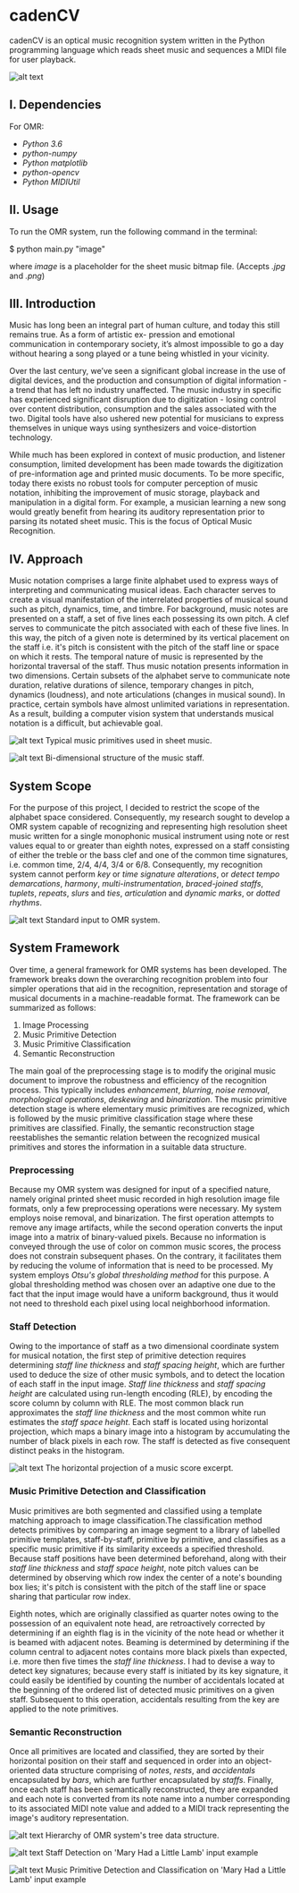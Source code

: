 # cadenCV

cadenCV is an optical music recognition system written in the Python programming language which reads sheet music and sequences a MIDI file for user playback.

![alt text](https://github.com/anyati/cadenCV/blob/master/resources/README/image1.jpg)

## I. Dependencies

For OMR:
- *Python 3.6*
- *python-numpy*
- *Python matplotlib*
- *python-opencv*
- *Python MIDIUtil*

## II. Usage

To run the OMR system, run the following command in the terminal:

$ python main.py "image"

where *image* is a placeholder for the sheet music bitmap file. (Accepts *.jpg* and *.png*)

## III. Introduction

Music has long been an integral part of human culture, and today this still remains true. As a form of artistic ex- pression and emotional communication in contemporary society, it’s almost impossible to go a day without hearing a song played or a tune being whistled in your vicinity.

Over the last century, we’ve seen a significant global increase in the use of digital devices, and the production and consumption of digital information - a trend that has left no industry unaffected. The music industry in specific has experienced significant disruption due to digitization - losing control over content distribution, consumption and the sales associated with the two. Digital tools have also ushered new potential for musicians to express themselves in unique ways using synthesizers and voice-distortion technology.

While much has been explored in context of music production, and listener consumption, limited development has been made towards the digitization of pre-information age and printed music documents. To be more specific, today there exists no robust tools for computer perception of music notation, inhibiting the improvement of music storage, playback and manipulation in a digital form. For example, a musician learning a new song would greatly benefit from hearing its auditory representation prior to parsing its notated sheet music. This is the focus of Optical Music Recognition.

## IV. Approach

Music notation comprises a large finite alphabet used to express ways of interpreting and communicating musical ideas. Each character serves to create a visual manifestation of the interrelated properties of musical sound such as pitch, dynamics, time, and timbre. For background, music notes are presented on a staff, a set of five lines each possessing its own pitch. A clef serves to communicate the pitch associated with each of these five lines. In this way, the pitch of a given note is determined by its vertical placement on the staff i.e. it's pitch is consistent with the pitch of the staff line or space on which it rests. The temporal nature of music is represented by the horizontal traversal of the staff. Thus music notation presents information in two dimensions. Certain subsets of the alphabet serve to communicate note duration, relative durations of silence, temporary changes in pitch, dynamics (loudness), and note articulations (changes in musical sound). In practice, certain symbols have almost unlimited variations in representation. As a result, building a computer vision system that understands musical notation is a difficult, but achievable goal.

![alt text](https://github.com/anyati/cadenCV/blob/master/resources/README/image2.jpg)
Typical music primitives used in sheet music.

![alt text](https://github.com/anyati/cadenCV/blob/master/resources/README/image3.jpg)
Bi-dimensional structure of the music staff.

## System Scope

For the purpose of this project, I decided to restrict the scope of the alphabet space considered. Consequently, my research sought to develop a OMR system capable of recognizing and representing high resolution sheet music written for a single monophonic musical instrument using note or rest values equal to or greater than eighth notes, expressed on a staff consisting of either the treble or the bass clef and one of the common time signatures, i.e. common time, 2/4, 4/4, 3/4 or 6/8. Consequently, my recognition system cannot perform *key* or *time signature alterations*, or *detect tempo demarcations*, *harmony*, *multi-instrumentation*, *braced-joined staffs*, *tuplets*, *repeats*, *slurs* and *ties*, *articulation* and *dynamic marks*, or *dotted rhythms*.

![alt text](https://github.com/anyati/cadenCV/blob/master/resources/README/image4.jpg)
Standard input to OMR system.


## System Framework

Over time, a general framework for OMR systems has been developed. The framework breaks down the overarching recognition problem into four simpler operations that aid in the recognition, representation and storage of musical documents in a machine-readable format. The framework can be summarized as follows:

1. Image Processing
2. Music Primitive Detection
3. Music Primitive Classification
4. Semantic Reconstruction

The main goal of the preprocessing stage is to modify the original music document to improve the robustness and efficiency of the recognition process. This typically includes *enhancement*, *blurring*, *noise removal*, *morphological operations*, *deskewing* and *binarization*. The music primitive detection stage is where elementary music primitives are recognized, which is followed by the music primitive classification stage where these primitives are classified. Finally, the semantic reconstruction stage reestablishes the semantic relation between the recognized musical primitives and stores the information in a suitable data structure.

### Preprocessing

Because my OMR system was designed for input of a specified nature, namely original printed sheet music recorded in high resolution image file formats, only a few preprocessing operations were necessary. My system employs noise removal, and binarization. The first operation attempts to remove any image artifacts, while the second operation converts the input image into a matrix of binary-valued pixels. Because no information is conveyed through the use of color on common music scores, the process does not constrain subsequent phases.  On the contrary, it facilitates them by reducing the volume of information that is need to be processed. My system employs *Otsu's global thresholding method* for this purpose. A global thresholding method was chosen over an adaptive one due to the fact that the input image would have a uniform background, thus it would not need to threshold each pixel using local neighborhood information.

### Staff Detection

Owing to the importance of staff as a two dimensional coordinate system for musical notation, the first step of primitive detection requires determining *staff line thickness* and *staff spacing height*, which are further used to deduce the size of other music symbols, and to detect the location of each staff in the input image. *Staff line thickness* and *staff spacing height* are calculated using run-length encoding (RLE), by encoding the score column by column with RLE. The most common black run approximates the *staff line thickness* and the most common white run estimates the *staff space height*. Each staff is located using horizontal projection, which maps a binary image into a histogram by accumulating the number of black pixels in each row. The staff is detected as five consequent distinct peaks in the histogram.

![alt text](https://github.com/anyati/cadenCV/blob/master/resources/README/image5.jpg)
The horizontal projection of a music score excerpt.

### Music Primitive Detection and Classification

Music primitives are both segmented and classified using a template matching approach to image classification.The classification method detects primitives by comparing an image segment to a library of labelled primitive templates, staff-by-staff, primitive by primitive, and classifies as a specific music primitive if its similarity exceeds a specified threshold. Because staff positions have been determined beforehand, along with their *staff line thickness* and *staff space height*, note pitch values can be determined by observing which row index the center of a note's bounding box lies; it's pitch is consistent with the pitch of the staff line or space sharing that particular row index.

Eighth notes, which are originally classified as quarter notes owing to the possession of an equivalent note head, are retroactively corrected by determining if an eighth flag is in the vicinity of the note head or whether it is beamed with adjacent notes. Beaming is determined by determining if the column central to adjacent notes contains more black pixels than expected, i.e. more then five times the *staff line thickness*. I had to devise a way to detect key signatures; because every staff is initiated by its key signature, it could easily be identified by counting the number of accidentals located at the beginning of the ordered list of detected music primitives on a given staff. Subsequent to this operation, accidentals resulting from the key are applied to the note primitives.

### Semantic Reconstruction

Once all primitives are located and classified, they are sorted by their horizontal position on their staff and sequenced in order into an object-oriented data structure comprising of *notes*, *rests*, and *accidentals* encapsulated by *bars*, which are further encapsulated by *staffs*. Finally, once each staff has been semantically reconstructed, they are expanded and each note is converted from its note name into a number corresponding to its associated MIDI note value and added to a MIDI track representing the image's auditory representation.

![alt text](https://github.com/anyati/cadenCV/blob/master/resources/README/image6.jpg)
Hierarchy of OMR system's tree data structure.

![alt text](https://github.com/anyati/cadenCV/blob/master/resources/README/image7.jpg)
Staff Detection on 'Mary Had a Little Lamb' input example

![alt text](https://github.com/anyati/cadenCV/blob/master/resources/README/image8.jpg)
Music Primitive Detection and Classification on 'Mary Had a Little Lamb' input example
